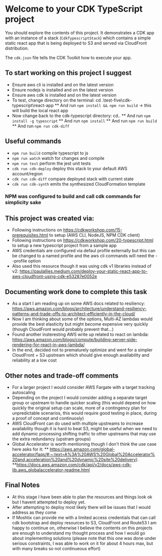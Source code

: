 # Welcome to your CDK TypeScript project

You should explore the contents of this project. It demonstrates a CDK app with an instance of a stack (`CdkTypescriptStack`)
which contains a simple static react app that is being deployed to S3 and served via CloudFront distribution.

The `cdk.json` file tells the CDK Toolkit how to execute your app.

## To start working on this project I suggest
* Ensure aws cli is installed and on the latest version
* Ensure nodejs is installed and on the latest version
* Ensure aws cdk is installed and on the latest version
* To test, change directory on the terminal: cd .\test-five\cdk-typescript\react-app
** And run `npm install && npm run build` -> this will build the local react app
* Now change back to the cdk-typescript directory: cd..
** And run `npm install -g typescript`
** And run `npm install`
** And run `npm run build`
** And run `npm run cdk-diff`


## Useful commands

* `npm run build`       compile typescript to js
* `npm run watch`       watch for changes and compile
* `npm run test`        perform the jest unit tests
* `cdk run cdk-deploy`  deploy this stack to your default AWS account/region
* `cdk run cdk-diff`    compare deployed stack with current state
* `cdk run cdk-synth`   emits the synthesized CloudFormation template
### NPM was configured to build and call cdk commands for simplicity sake


## This project was created via:
* Following instructions on https://cdkworkshop.com/15-prerequisites.html to setup (AWS CLI, NodeJS, NPM CDK client)
* Following instructions on https://cdkworkshop.com/20-typescript.html to setup a new typescript project from a sample app
* AWS credentials are configured via defaul profile externally but this can be changed to a named profile and the aws cli commands will need the --profile option
* Also used this resource though it was using cdk v1 libraries instead of v2: https://paulallies.medium.com/deploy-your-static-react-app-to-aws-cloudfront-using-cdk-e53287e0052e

## Documenting work done to complete this task
* As a start I am reading up on some AWS docs related to resiliency: https://aws.amazon.com/blogs/architecture/understand-resiliency-patterns-and-trade-offs-to-architect-efficiently-in-the-cloud/
* Now I am thinking about some of the options, Multi-AZ lambdas would provide the best elasticity but might become expensive very quickly (though CloudFront would probably prevent that...)
* Found another insteresting AWS write up related to react on lambda: https://aws.amazon.com/blogs/compute/building-server-side-rendering-for-react-in-aws-lambda/
* In the end, decided not to prematurely optimize and went for a simpler CloudFront + S3 upstream which should give enough availability and reliability at a low cost

## Other notes and trade-off comments
* For a larger project I would consider AWS Fargate with a target tracking autoscaling
* Depending on the project I would consider adding a separate target group or upstream to handle quicker scaling (this would depend on how quickly the original setup can scale, more of a contingency plan for unpredictable scenarios, this would require good testing in place, during a proof of concept and continuosly)
* AWS CloudFront can do used with multiple upstreams to increase availability though it is hard to beat S3, might be useful when we need to add dynamic processing shifting traffic to other upstreams that may use the extra redundancy (upstram groups)
* Global Accelerator is worth mentioning though I don't think the use case here asks for it:
** https://aws.amazon.com/global-accelerator/faqs/#:~:text=A%3A%20AWS%20Global%20Accelerator%20and,acceleration%20and%20dynamic%20site%20delivery).
**https://docs.aws.amazon.com/cdk/api/v2/docs/aws-cdk-lib.aws_globalaccelerator-readme.html

## Final Notes
* At this stage I have been able to plan the resources and things look ok but I havent attempted to deploy yet.
* After attempting to deploy most likely there will be issues that I would address as they come
* If Moshtix can provide me with a limited access credentials that can call cdk bootstrap and deploy resources to S3, CloudFront and Route53 I am happy to continue on, otherwise I believe the contents on this projects are enough to understand my thought process and how I would go about implementing solutions (please note that this one was done under serious constraints, I was able to work on it for about 4 hours max, but with many breaks so not continueous effort)